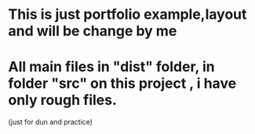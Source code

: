 # This is just portfolio example,layout and will be change by me
# All main files in "dist" folder,  in folder "src" on this project , i have only rough files.
(just for dun and practice)
